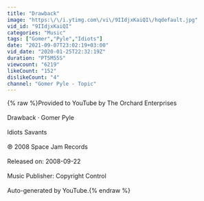```yaml
---
title: "Drawback"
image: "https:\/\/i.ytimg.com\/vi\/9IIdjxKaiQI\/hqdefault.jpg"
vid_id: "9IIdjxKaiQI"
categories: "Music"
tags: ["Gomer","Pyle","Idiots"]
date: "2021-09-07T23:02:19+03:00"
vid_date: "2020-01-25T22:32:19Z"
duration: "PT5M55S"
viewcount: "6219"
likeCount: "152"
dislikeCount: "4"
channel: "Gomer Pyle - Topic"
---
```

{% raw %}Provided to YouTube by The Orchard Enterprises<br /><br />Drawback · Gomer Pyle<br /><br />Idiots Savants<br /><br />℗ 2008 Space Jam Records<br /><br />Released on: 2008-09-22<br /><br />Music  Publisher: Copyright Control<br /><br />Auto-generated by YouTube.{% endraw %}
